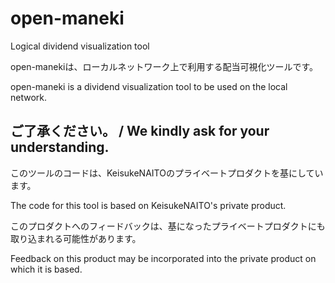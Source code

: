 # open-maneki
Logical dividend visualization tool

open-manekiは、ローカルネットワーク上で利用する配当可視化ツールです。

open-maneki is a dividend visualization tool to be used on the local network.

## ご了承ください。 / We kindly ask for your understanding.

このツールのコードは、KeisukeNAITOのプライベートプロダクトを基にしています。

The code for this tool is based on KeisukeNAITO's private product.

このプロダクトへのフィードバックは、基になったプライベートプロダクトにも取り込まれる可能性があります。

Feedback on this product may be incorporated into the private product on which it is based.
